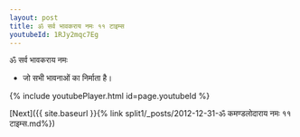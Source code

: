 ```yaml
---
layout: post
title: ॐ सर्व भावकराय नमः ११ टाइम्स
youtubeId: 1RJy2mqc7Eg
---
```

 
 
 ॐ सर्व भावकराय नमः  
 
 -  जो सभी भावनाओं का निर्माता है। 
 
  
 
  
 
 
 
 
 
 


{% include youtubePlayer.html id=page.youtubeId %}
 
[Next]({{ site.baseurl }}{% link  split1/_posts/2012-12-31-ॐ कमण्डलोदाराय नमः ११ टाइम्स.md%})
 
